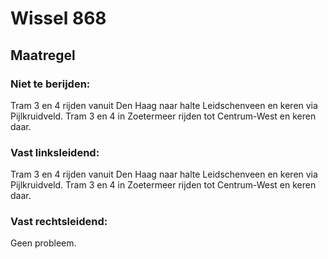 # Wissel 868
## Maatregel
### Niet te berijden:
Tram 3 en 4 rijden vanuit Den Haag naar halte Leidschenveen en keren via Pijlkruidveld.
Tram 3 en 4 in Zoetermeer rijden tot Centrum-West en keren daar.
### Vast linksleidend:
Tram 3 en 4 rijden vanuit Den Haag naar halte Leidschenveen en keren via Pijlkruidveld.
Tram 3 en 4 in Zoetermeer rijden tot Centrum-West en keren daar.
### Vast rechtsleidend:
Geen probleem.